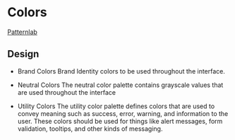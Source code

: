 # Colors
[Patternlab](https://nypl-design-system.netlify.com/?p=viewall-atoms-colors)

## Design
- Brand Colors
Brand Identity colors to be used throughout the interface.

- Neutral Colors
The neutral color palette contains grayscale values that are used throughout the interface

- Utility Colors
The utility color palette defines colors that are used to convey meaning such as success, error, warning, and information to the user. These colors should be used for things like alert messages, form validation, tooltips, and other kinds of messaging.
